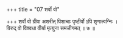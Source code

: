 +++
title = "07 शर्वो वो"

+++
शर्वो वो ग्रीवा अशरीत् पिशाचाः पृष्टीर्वो ऽपि शृणात्वग्निः ।  
विरुद् वो विश्वधा वीर्या मृत्युना समजीगमत् ॥ ७ ॥